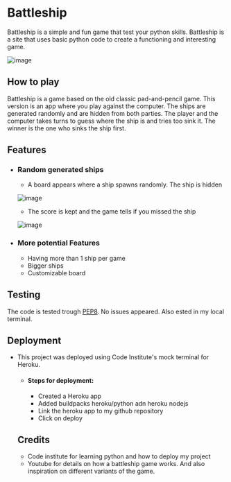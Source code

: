 # Battleship
Battleship is a simple and fun game that test your python skills. Battleship is a site that uses basic python code to create a functioning and interesting game.

![image](https://github.com/ReduanHalim/Project-3-battleship/assets/147494985/29bb3042-060b-433b-aa79-e686fa6264f3)

## How to play

Battleship is a game based on the old classic pad-and-pencil game. This version is an app where you play against the computer. The ships are generated randomly and are hidden from both parties. The player and the computer takes turns to guess where the ship is and tries too sink it. The winner is the one who sinks the ship first.

## Features

* ### Random generated ships

    - A board appears where a ship spawns randomly. The ship is hidden

  ![image](https://github.com/ReduanHalim/Project-3-battleship/assets/147494985/08a08420-bf41-437b-812f-4ea1695d1ec6)


    - The score is kept and the game tells if you missed the ship

    ![image](https://github.com/ReduanHalim/Project-3-battleship/assets/147494985/2e90aadf-357f-4954-82bc-b232a04ec37a)

* ### More potential Features

    - Having more than 1 ship per game
    - Bigger ships
    - Customizable board

## Testing
The code is tested trough [PEP8](https://pep8ci.herokuapp.com/). No issues appeared. Also ested in my local terminal.
     

## Deployment
 

- This project was deployed using Code Institute's mock terminal for Heroku.

   - #### Steps for deployment:
     - Created a Heroku app
     - Added buildpacks heroku/python adn heroku nodejs
     - Link the heroku app to my github repository
     - Click on deploy

  ## Credits

     - Code institute for learning python and how to deploy my project
     - Youtube for details on how a battleship game works. And also inspiration on different variants of the game. 